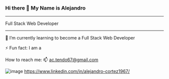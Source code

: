 ### Hi there 👋 My Name is Alejandro 
_____________________________________________________________________________________________________________________________________________

Full Stack Web Developer

_____________________________________________________________________________________________________________________________________________

🌱 I’m currently learning to become a Full Stack Web Developer

⚡ Fun fact: I am a

How to reach me: 
📫 ac.tendo67@gmail.com 

![image](https://user-images.githubusercontent.com/102841726/183479298-d6eca78f-4265-4b68-91e3-dbd992318366.png)
https://www.linkedin.com/in/alejandro-cortez1967/

<!--
**Muzan67/Muzan67** is a ✨ _special_ ✨ repository because its `README.md` (this file) appears on your GitHub profile.

Here are some ideas to get you started:

- 🌱 I’m currently learning to become a Full Stack Web Developer
- 👯 I’m looking to collaborate on ...
- 🤔 I’m looking for help with ...
- 💬 Ask me about ...
- 📫 How to reach me: ac.tendo67@gmail.com | https://www.linkedin.com/in/alejandro-cortez1967/
- ⚡ Fun fact: I am a
-->
